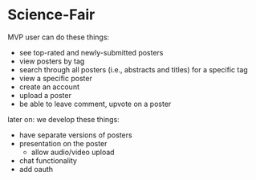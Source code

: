 Science-Fair
============
MVP user can do these things:
- see top-rated and newly-submitted posters
- view posters by tag
- search through all posters (i.e., abstracts and titles) for a specific tag
- view a specific poster 
- create an account
- upload a poster
- be able to leave comment, upvote on a poster


later on: we develop these things:
- have separate versions of posters
- presentation on the poster
  - allow audio/video upload
- chat functionality 
- add oauth


